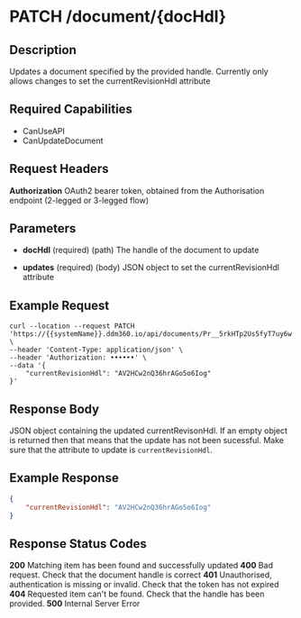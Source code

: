 # PATCH /document/{docHdl}

## Description
Updates a document specified by the provided handle. Currently only allows changes to set the currentRevisionHdl attribute

## Required Capabilities
* CanUseAPI
* CanUpdateDocument
## Request Headers

**Authorization** OAuth2 bearer token, obtained from the Authorisation endpoint (2-legged or 3-legged flow)

## Parameters
* **docHdl** (required) (path) The handle of the document to update

* **updates** (required) (body) JSON object to set the currentRevisionHdl attribute


## Example Request
```
curl --location --request PATCH 'https://{{systemName}}.ddm360.io/api/documents/Pr__5rkHTp2Us5fyT7uy6w' \
--header 'Content-Type: application/json' \
--header 'Authorization: ••••••' \
--data '{
    "currentRevisionHdl": "AV2HCw2nQ36hrAGo5o6Iog"
}'
```

## Response Body
JSON object containing the updated currentRevisonHdl. If an empty object is returned then that means that the update has not been sucessful. Make sure that the attribute to update is `currentRevisionHdl`.

## Example Response
```JSON
{
    "currentRevisionHdl": "AV2HCw2nQ36hrAGo5o6Iog"
}
```

## Response Status Codes
**200** Matching item has been found and successfully updated
**400** Bad request. Check that the document handle is correct
**401** Unauthorised, authentication is missing or invalid. Check that the token has not expired
**404** Requested item can't be found. Check that the handle has been provided.
**500** Internal Server Error


